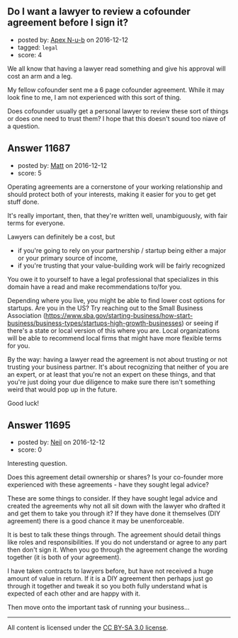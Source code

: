 ## Do I want a lawyer to review a cofounder agreement before I sign it?

- posted by: [Apex N-u-b](https://stackexchange.com/users/7796589/apex-n-u-b) on 2016-12-12
- tagged: `legal`
- score: 4

<p>We all know that having a lawyer read something and give his approval will cost an arm and a leg.</p>

<p>My fellow cofounder sent me a 6 page cofounder agreement. While it may look fine to me, I am not experienced with this sort of thing.</p>

<p>Does cofounder usually get a personal lawyer to review these sort of things or does one need to trust them? I hope that this doesn't sound too niave of a question.</p>



## Answer 11687

- posted by: [Matt](https://stackexchange.com/users/499963/matt) on 2016-12-12
- score: 5

<p>Operating agreements are a cornerstone of your working relationship and should protect both of your interests, making it easier for you to get get stuff done. </p>

<p>It's really important, then, that they're written well, unambiguously, with fair terms for everyone. </p>

<p>Lawyers can definitely be a cost, but </p>

<ul>
<li>if you're going to rely on your partnership / startup being either a major or your primary source of income, </li>
<li>if you're trusting that your value-building work will be fairly recognized</li>
</ul>

<p>You owe it to yourself to have a legal professional that specializes in this domain have a read and make recommendations to/for you. </p>

<p>Depending where you live, you might be able to find lower cost options for startups. Are you in the US? Try reaching out to the Small Business Association (<a href="https://www.sba.gov/starting-business/how-start-business/business-types/startups-high-growth-businesses" rel="noreferrer">https://www.sba.gov/starting-business/how-start-business/business-types/startups-high-growth-businesses</a>) or seeing if there's a state or local version of this where you are. Local organizations will be able to recommend local firms that might have more flexible terms for you. </p>

<p>By the way: having a lawyer read the agreement is not about trusting or not trusting your business partner. It's about recognizing that neither of you are an expert, or at least that you're not an expert on these things, and that you're just doing your due diligence to make sure there isn't something weird that would pop up in the future. </p>

<p>Good luck! </p>



## Answer 11695

- posted by: [Neil](https://stackexchange.com/users/2711480/neil) on 2016-12-12
- score: 0

<p>Interesting question.</p>

<p>Does this agreement detail ownership or shares? Is your co-founder more experienced with these agreements - have they sought legal advice?</p>

<p>These are some things to consider. If they have sought legal advice and created the agreements why not all sit down with the lawyer who drafted it and get them to take you through it? If they have done it themselves (DIY agreement) there is a good chance it may be unenforceable. </p>

<p>It is best to talk these things through. The agreement should detail things like roles and responsibilities. If you do not understand or agree to any part then don't sign it. When you go through the agreement change the wording together (it is both of your agreement).</p>

<p>I have taken contracts to lawyers before, but have not received a huge amount of value in return. If it is a DIY agreement then perhaps just go through it together and tweak it so you both fully understand what is expected of each other and are happy with it. </p>

<p>Then move onto the important task of running your business...</p>




---

All content is licensed under the [CC BY-SA 3.0 license](https://creativecommons.org/licenses/by-sa/3.0/).

